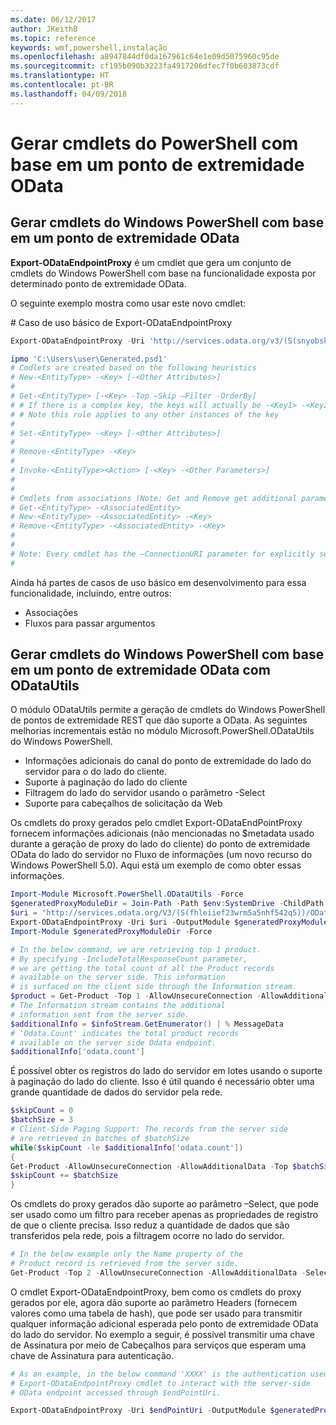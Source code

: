 ```yaml
---
ms.date: 06/12/2017
author: JKeithB
ms.topic: reference
keywords: wmf,powershell,instalação
ms.openlocfilehash: a8947844df0da167961c64e1e09d5075960c95de
ms.sourcegitcommit: cf195b090b3223fa4917206dfec7f0b603873cdf
ms.translationtype: HT
ms.contentlocale: pt-BR
ms.lasthandoff: 04/09/2018
---
```

# <a name="generate-powershell-cmdlets-based-on-odata-endpoint"></a>Gerar cmdlets do PowerShell com base em um ponto de extremidade OData
<a name="generate-windows-powershell-cmdlets-based-on-an-odata-endpoint"></a>Gerar cmdlets do Windows PowerShell com base em um ponto de extremidade OData
--------------------------------------------------------------

**Export-ODataEndpointProxy** é um cmdlet que gera um conjunto de cmdlets do Windows PowerShell com base na funcionalidade exposta por determinado ponto de extremidade OData.

O seguinte exemplo mostra como usar este novo cmdlet:

\# Caso de uso básico de Export-ODataEndpointProxy

```powershell
Export-ODataEndpointProxy -Uri 'http://services.odata.org/v3/(S(snyobsk1hhutkb2yulwldgf1))/odata/odata.svc' -OutputModule C:\Users\user\Generated.psd1

ipmo 'C:\Users\user\Generated.psd1'
# Cmdlets are created based on the following heuristics
# New-<EntityType> -<Key> [-<Other Attributes>]
#
# Get-<EntityType> [-<Key> -Top –Skip –Filter -OrderBy]
# # If there is a complex key, the keys will actually be -<Key1> -<Key2>…
# # Note this rule applies to any other instances of the key
#
# Set-<EntityType> -<Key> [-<Other Attributes>]
#
# Remove-<EntityType> -<Key>
#
# Invoke-<EntityType><Action> [-<Key> -<Other Parameters>]
#
#
# Cmdlets from associations (Note: Get and Remove get additional parameter sets)
# Get-<EntityType> -<AssociatedEntity>
# New-<EntityType> -<AssociatedEntity> -<Key>
# Remove-<EntityType> -<AssociatedEntity> -<Key>
#
#
# Note: Every cmdlet has the –ConnectionURI parameter for explicitly setting the URI of the endpoint. This normally uses the same address that you gave the Export-ODataEndpointProxy cmdlet, but can be overridden in this fashion for the sake of similar endpoints.
#
```

Ainda há partes de casos de uso básico em desenvolvimento para essa funcionalidade, incluindo, entre outros:
-   Associações
-   Fluxos para passar argumentos

<a name="generate-windows-powershell-cmdlets-based-on-an-odata-endpoint-with-odatautils"></a>Gerar cmdlets do Windows PowerShell com base em um ponto de extremidade OData com ODataUtils
------------------------------------------------------------------------------
O módulo ODataUtils permite a geração de cmdlets do Windows PowerShell de pontos de extremidade REST que dão suporte a OData. As seguintes melhorias incrementais estão no módulo Microsoft.PowerShell.ODataUtils do Windows PowerShell.
-   Informações adicionais do canal do ponto de extremidade do lado do servidor para o do lado do cliente.
-   Suporte à paginação do lado do cliente
-   Filtragem do lado do servidor usando o parâmetro -Select
-   Suporte para cabeçalhos de solicitação da Web

Os cmdlets do proxy gerados pelo cmdlet Export-ODataEndPointProxy fornecem informações adicionais (não mencionadas no $metadata usado durante a geração de proxy do lado do cliente) do ponto de extremidade OData do lado do servidor no Fluxo de informações (um novo recurso do Windows PowerShell 5.0). Aqui está um exemplo de como obter essas informações.
```powershell
Import-Module Microsoft.PowerShell.ODataUtils -Force
$generatedProxyModuleDir = Join-Path -Path $env:SystemDrive -ChildPath 'ODataDemoProxy'
$uri = "http://services.odata.org/V3/(S(fhleiief23wrm5a5nhf542q5))/OData/OData.svc/"
Export-ODataEndpointProxy -Uri $uri -OutputModule $generatedProxyModuleDir -Force -AllowUnSecureConnection -Verbose -AllowClobber
Import-Module $generatedProxyModuleDir -Force

# In the below command, we are retrieving top 1 product.
# By specifying -IncludeTotalResponseCount parameter,
# we are getting the total count of all the Product records
# available on the server side. This information
# is surfaced on the client side through the Information stream.
$product = Get-Product -Top 1 -AllowUnsecureConnection -AllowAdditionalData -IncludeTotalResponseCount -InformationVariable infoStream
# The Information stream contains the additional
# information sent from the server side.
$additionalInfo = $infoStream.GetEnumerator() | % MessageData
# 'Odata.Count' indicates the total product records
# available on the server side Odata endpoint.
$additionalInfo['odata.count']
```

É possível obter os registros do lado do servidor em lotes usando o suporte à paginação do lado do cliente. Isso é útil quando é necessário obter uma grande quantidade de dados do servidor pela rede.
```powershell
$skipCount = 0
$batchSize = 3
# Client-Side Paging Support: The records from the server side
# are retrieved in batches of $batchSize
while($skipCount -le $additionalInfo['odata.count'])
{
Get-Product -AllowUnsecureConnection -AllowAdditionalData -Top $batchSize -Skip $skipCount
$skipCount += $batchSize
}
```

Os cmdlets do proxy gerados dão suporte ao parâmetro –Select, que pode ser usado como um filtro para receber apenas as propriedades de registro de que o cliente precisa. Isso reduz a quantidade de dados que são transferidos pela rede, pois a filtragem ocorre no lado do servidor.
```powershell
# In the below example only the Name property of the
# Product record is retrieved from the server side.
Get-Product -Top 2 -AllowUnsecureConnection -AllowAdditionalData -Select Name
```

O cmdlet Export-ODataEndpointProxy, bem como os cmdlets do proxy gerados por ele, agora dão suporte ao parâmetro Headers (fornecem valores como uma tabela de hash), que pode ser usado para transmitir qualquer informação adicional esperada pelo ponto de extremidade OData do lado do servidor. No exemplo a seguir, é possível transmitir uma chave de Assinatura por meio de Cabeçalhos para serviços que esperam uma chave de Assinatura para autenticação.
```powershell
# As an example, in the below command 'XXXX' is the authentication used by the
# Export-ODataEndpointProxy cmdlet to interact with the server-side
# OData endpoint accessed through $endPointUri.

Export-ODataEndpointProxy -Uri $endPointUri -OutputModule $generatedProxyModuleDir -Force -AllowUnSecureConnection -Verbose -Headers @{'subscription-key'='XXXX'}
```